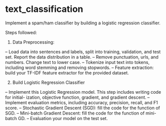 # text_classification

Implement a spam/ham classifier by building a logistic regression classifier.


Steps followed:


1. Data Preprocessing:


– Load data into sentences and labels, split into training, validation, and test set. Report
the data distribution in a table.
– Remove punctuation, urls, and numbers. Change text to lower case.
– Tokenize input text into tokens, including word stemming and removing stopwords.
– Feature extraction: build your TF-IDF feature extractor for the provided dataset.

2. Build Logistic Regression Classifier


– Implement this Logistic Regression model. This step includes writing code for initial-
ization, objective function, gradient, and gradient descent.
– Implement evaluation metrics, including accuracy, precision, recall, and F1 score.
– Stochastic Gradient Descent (SGD): fill the code for the function of SGD.
– Mini-batch Gradient Descent: fill the code for the function of mini-batch GD.
– Evaluation your model on the test set.

